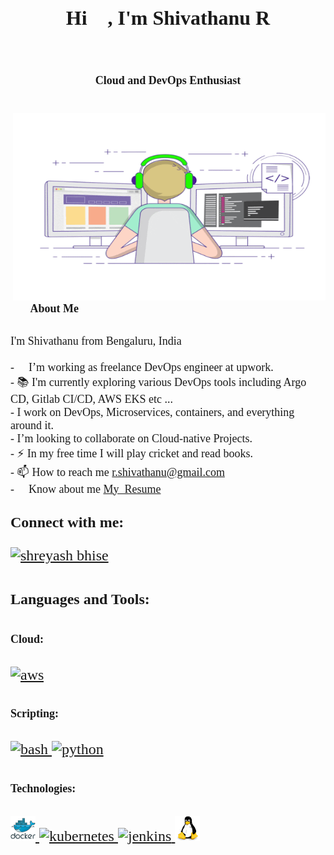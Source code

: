 <h1 align="center"><font size="+3" face="Monaco">Hi 👋, I'm Shivathanu R</h1>
<h3 align="center"><font size="4" face="Monaco">Cloud and DevOps Enthusiast</h3>

<!-- GIF -->
<img align="right" height="300" width="500" src="https://raw.githubusercontent.com/mikonoid/mikonoid/main/images/gifs/coder3.gif" />





<h3 align="left"><font size="4" face="Monaco">👩‍💻  About Me</h3>

###

<p align="left">I'm Shivathanu from Bengaluru, India<br><br>- 🔭 I’m working as freelance DevOps engineer at upwork.<br>- 📚 I'm currently exploring various DevOps tools including Argo CD, Gitlab CI/CD, AWS EKS etc ...<br>- I work on DevOps, Microservices, containers, and everything around it.<br>
- I’m looking to collaborate on Cloud-native Projects.<br>- ⚡ In my free time I will play cricket and read books.<br>- 📫 How to reach me <a href="r.shivathanu@gmail.com">r.shivathanu@gmail.com </a> <br>- 📄 Know about me <a href="https://drive.google.com/file/d/1oHkRhaRkC31_PZcL6I8_ticRejjTw9TD/view?usp=sharing">My_Resume </a>
 </p>


###


<h3 align="left"><font size="+2" face="Monaco">Connect with me:</h3>
<p align="left">

<a href="https://linkedin.com/in/shivathanu06/" target="blank"><img align="center" src="https://raw.githubusercontent.com/rahuldkjain/github-profile-readme-generator/master/src/images/icons/Social/linked-in-alt.svg" alt="shreyash bhise" height="30" width="40" /></a>
</p>



###

<!-- Languages and Tools Section -->
<h3 align="left"><font size="+2" face="Monaco">Languages and Tools:</font></h3>

<!-- Cloud Section -->
<h4><font size="+1" face="Monaco">Cloud:</font></h4>
<p align="left">
<a href="[https://aws.amazon.com](https://aws.amazon.com/)" target="_blank" rel="noreferrer">
<img src="https://www.logigroup.com/images/Logo_aws.gif" alt="aws" width="40" height="40"/>
</a>

<!-- Add more cloud-related tools here -->
</p>

<!-- Scripting Section -->
<h4><font size="+1" face="Monaco">Scripting:</font></h4>
<p align="left">
<a href="https://www.gnu.org/software/bash/" target="_blank" rel="noreferrer">
<img src="https://e7.pngegg.com/pngimages/330/276/png-clipart-bash-shell-script-bourne-shell-scripting-language-unix-shell-shell-rectangle-logo.png" alt="bash" width="40" height="40"/>
</a>
<a href="[https://www.python.org](https://www.python.org/)" target="_blank" rel="noreferrer">
<img src="https://i.giphy.com/media/KAq5w47R9rmTuvWOWa/giphy.webp" alt="python" width="40" height="40"/>
</a>
</p>

<!-- Technologies Section -->
<h4><font size="+1" face="Monaco">Technologies:</font></h4>
<p align="left">
<a href="https://www.docker.com/" target="_blank" rel="noreferrer">
<img src="https://raw.githubusercontent.com/devicons/devicon/master/icons/docker/docker-original-wordmark.svg" alt="docker" width="40" height="40"/>
</a>
<a href="https://kubernetes.io/" target="_blank" rel="noreferrer">
<img src="https://upload.wikimedia.org/wikipedia/commons/thumb/3/39/Kubernetes_logo_without_workmark.svg/2109px-Kubernetes_logo_without_workmark.svg.png" alt="kubernetes" width="40" height="40"/>
</a>
	<a href="https://www.jenkins.io" target="_blank" rel="noreferrer"> <img src="https://www.vectorlogo.zone/logos/jenkins/jenkins-icon.svg" alt="jenkins" width="40" height="40"/> </a>
  <a href="https://www.linux.org/" target="_blank" rel="noreferrer"> <img src="https://raw.githubusercontent.com/devicons/devicon/master/icons/linux/linux-original.svg" alt="linux" width="40" height="40"/> </a>


<!-- <p align="left"> 
<a href="https://aws.amazon.com" target="_blank" rel="noreferrer"> <img src="https://raw.githubusercontent.com/devicons/devicon/master/icons/amazonwebservices/amazonwebservices-original-wordmark.svg" alt="aws" width="40" height="40"/> </a>
 <a href="https://www.gnu.org/software/bash/" target="_blank" rel="noreferrer"> <img src="https://www.vectorlogo.zone/logos/gnu_bash/gnu_bash-icon.svg" alt="bash" width="40" height="40"/> </a> 
	<a href="https://www.docker.com/" target="_blank" rel="noreferrer"> <img src="https://raw.githubusercontent.com/devicons/devicon/master/icons/docker/docker-original-wordmark.svg" alt="docker" width="40" height="40"/> </a> 
	<a href="https://git-scm.com/" target="_blank" rel="noreferrer"> <img src="https://www.vectorlogo.zone/logos/git-scm/git-scm-icon.svg" alt="git" width="40" height="40"/> </a> 
	<a href="https://www.jenkins.io" target="_blank" rel="noreferrer"> <img src="https://www.vectorlogo.zone/logos/jenkins/jenkins-icon.svg" alt="jenkins" width="40" height="40"/> </a> 
<a href="https://kubernetes.io" target="_blank" rel="noreferrer"> <img src="https://www.vectorlogo.zone/logos/kubernetes/kubernetes-icon.svg" alt="kubernetes" width="40" height="40"/> </a> <a href="https://www.linux.org/" target="_blank" rel="noreferrer"> <img src="https://raw.githubusercontent.com/devicons/devicon/master/icons/linux/linux-original.svg" alt="linux" width="40" height="40"/> </a> <a href="https://www.python.org" target="_blank" rel="noreferrer"> <img src="https://raw.githubusercontent.com/devicons/devicon/master/icons/python/python-original.svg" alt="python" width="40" height="40"/> </a> </p> -->



<!-- <div align="left">
  <img src="https://cdn.jsdelivr.net/gh/devicons/devicon/icons/go/go-original-wordmark.svg" height="40" alt="go logo"  />
  <img width="12" />
  <img src="https://cdn.jsdelivr.net/gh/devicons/devicon/icons/rust/rust-plain.svg" height="40" alt="rust logo"  />
  <img width="12" />
  <img src="https://cdn.jsdelivr.net/gh/devicons/devicon/icons/ruby/ruby-plain-wordmark.svg" height="40" alt="ruby logo"  />
  <img width="12" />
  <img src="https://cdn.jsdelivr.net/gh/devicons/devicon/icons/dot-net/dot-net-plain-wordmark.svg" height="40" alt="dot-net logo"  />
  <img width="12" />
  <img src="https://cdn.jsdelivr.net/gh/devicons/devicon/icons/firebase/firebase-plain-wordmark.svg" height="40" alt="firebase logo"  />
  <img width="12" />
  <img src="https://cdn.jsdelivr.net/gh/devicons/devicon/icons/amazonwebservices/amazonwebservices-original.svg" height="40" alt="amazonwebservices logo"  />
  <img width="12" />
  <img src="https://cdn.jsdelivr.net/gh/devicons/devicon/icons/circleci/circleci-plain.svg" height="40" alt="circleci logo"  />
  <img width="12" />
  <img src="https://cdn.jsdelivr.net/gh/devicons/devicon/icons/kubernetes/kubernetes-plain.svg" height="40" alt="kubernetes logo"  />
  <img width="12" />
  <img src="https://cdn.jsdelivr.net/gh/devicons/devicon/icons/docker/docker-plain-wordmark.svg" height="40" alt="docker logo"  />
</div> -->
<!-- 
###

<h3 align="left">🔥   My Stats :</h3>

###

<p><img align="center" src="https://github-readme-stats.vercel.app/api/top-langs?username=rshivathanu&show_icons=true&locale=en&mode=daily&theme=dark&hide_border=false&layout=compact&border_radius=20" alt="rshivathanu" /></p>

<p><img align="center" src="https://github-readme-stats.vercel.app/api?username=rshivathanu&show_icons=true&locale=en&mode=daily&theme=dark&hide_border=false&border_radius=20" alt="rshivathanu" /></p>

<p><img align="center" src="https://streak-stats.demolab.com?user=rshivathanu&locale=en&mode=daily&theme=dark&hide_border=false&border_radius=20"  alt="rshivathanu"  /></p>

<!-- <div align="center">
  <img src="https://streak-stats.demolab.com?user=rshivathanu&locale=en&mode=daily&theme=dark&hide_border=false&border_radius=5&order=3" height="220" alt="streak graph"  />
</div> -->

